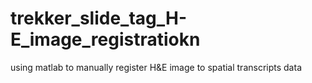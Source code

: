 # trekker_slide_tag_H-E_image_registratiokn
using matlab to manually register H&amp;E image to spatial transcripts data

